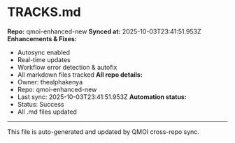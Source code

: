 # TRACKS.md

**Repo:** qmoi-enhanced-new
**Synced at:** 2025-10-03T23:41:51.953Z
**Enhancements & Fixes:**
- Autosync enabled
- Real-time updates
- Workflow error detection & autofix
- All markdown files tracked
**All repo details:**
- Owner: thealphakenya
- Repo: qmoi-enhanced-new
- Last sync: 2025-10-03T23:41:51.953Z
**Automation status:**
- Status: Success
- All .md files updated
---
This file is auto-generated and updated by QMOI cross-repo sync.
